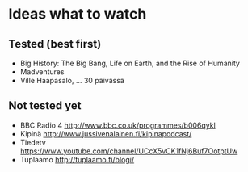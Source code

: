 # Ideas what to watch

## Tested (best first)

* Big History: The Big Bang, Life on Earth, and the Rise of Humanity
* Madventures
* Ville Haapasalo, ... 30 päivässä

## Not tested yet

* BBC Radio 4 <http://www.bbc.co.uk/programmes/b006qykl>
* Kipinä <http://www.jussivenalainen.fi/kipinapodcast/>
* Tiedetv <https://www.youtube.com/channel/UCcX5vCK1fNj6Buf7OotptUw>
* Tuplaamo <http://tuplaamo.fi/blogi/>
